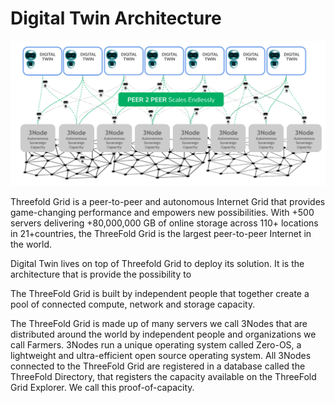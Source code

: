 # Digital Twin Architecture

![](img/architecture_1.png)

Threefold Grid is a peer-to-peer and autonomous Internet Grid that provides game-changing performance and empowers new possibilities. With +500 servers delivering +80,000,000 GB of online storage across 110+ locations in 21+countries, the ThreeFold Grid is the largest peer-to-peer Internet in the world.

Digital Twin lives on top of Threefold Grid to deploy its solution. It is the architecture that is provide the possibility to 

The ThreeFold Grid is built by independent people that together create a pool of connected compute, network and storage capacity.

The ThreeFold Grid is made up of many servers we call 3Nodes that are distributed around the world by independent people and organizations we call Farmers. 3Nodes run a unique operating system called Zero-OS, a lightweight and ultra-efficient open source operating system. All 3Nodes connected to the ThreeFold Grid are registered in a database called the ThreeFold Directory, that registers the capacity available on the ThreeFold Grid Explorer. We call this proof-of-capacity.




